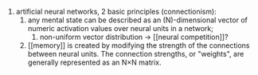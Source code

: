 1. artificial neural networks, 2 basic principles (connectionism):
	1. any mental state can be described as an (N)-dimensional vector of numeric activation values over neural units in a network;
		1. non-uniform vector distribution → [[neural competition]]?
	2. [[memory]] is created by modifying the strength of the connections between neural units. The connection strengths, or "weights", are generally represented as an N×N matrix.